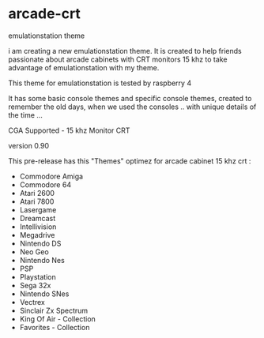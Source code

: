 # arcade-crt
emulationstation theme

i am creating a new emulationstation theme. It is created to help friends passionate about arcade cabinets with CRT monitors 15 khz to take advantage of emulationstation with my theme.

This theme for emulationstation is tested by raspberry 4

It has some basic console themes and specific console themes, created to remember the old days, when we used the consoles .. with unique details of the time ...

CGA Supported - 15 khz Monitor CRT

version 0.90

This pre-release has this "Themes" optimez for arcade cabinet 15 khz crt :

- Commodore Amiga 
- Commodore 64
- Atari 2600
- Atari 7800
- Lasergame
- Dreamcast
- Intellivision
- Megadrive
- Nintendo DS
- Neo Geo
- Nintendo Nes
- PSP
- Playstation
- Sega 32x
- Nintendo SNes
- Vectrex
- Sinclair Zx Spectrum
- King Of Air - Collection
- Favorites - Collection
